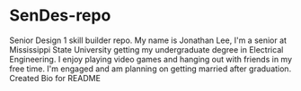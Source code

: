 # SenDes-repo
Senior Design 1 skill builder repo.
My name is Jonathan Lee, I'm a senior at Mississippi State University getting my undergraduate degree in Electrical Engineering. I enjoy playing video games and hanging out with friends in my free time. I'm engaged and am planning on getting married after graduation. Created Bio for README
